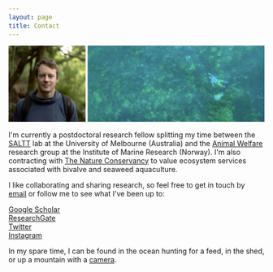 ```yaml
---
layout: page
title: Contact
---
```

  
![profile](images/greenprofile.jpg)  
  
I'm currently a postdoctoral research fellow splitting my time between the [SALTT](https://blogs.unimelb.edu.au/saltt) lab at the University of Melbourne (Australia) and the [Animal Welfare](https://www.hi.no/en/hi/forskning/research-groups-1/animal-welfare) research group at the Institute of Marine Research (Norway). I'm also contracting with [The Nature Conservancy](https://www.nature.org/en-us/what-we-do/our-insights/perspectives/how-investors-can-turn-the-tide-on-aquaculture/) to value ecosystem services associated with bivalve and seaweed aquaculture.  

I like collaborating and sharing research, so feel free to get in touch by [email](luke.barrett@unimelb.edu.au) or follow me to see what I've been up to:  
  
[Google Scholar](https://scholar.google.ca/citations?hl=en&pli=1&user=m2VurpgAAAAJ)  
[ResearchGate](https://www.researchgate.net/profile/Luke_Barrett)  
[Twitter](https://www.twitter.com/LukeBarrettSci)  
[Instagram](https://www.instagram.com/barrettphoto/)  
  
In my spare time, I can be found in the ocean hunting for a feed, in the shed, or up a mountain with a [camera](https://lukebarrett.com).
